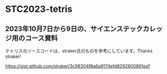 # STC2023-tetris

## 2023年10月7日から9日の、サイエンステックカレッジ用のコース資料

テトリスのソースコードは、straker氏のものを参考にしています。Thanks straker!

https://gist.github.com/straker/3c98304f8a6a9174efd8292800891ea1

